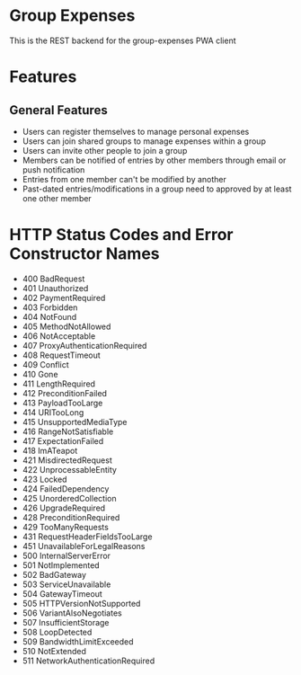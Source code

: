 # Group Expenses
This is the REST backend for the group-expenses PWA client

# Features
## General Features
+ Users can register themselves to manage personal expenses
+ Users can join shared groups to manage expenses within a group
+ Users can invite other people to join a group
+ Members can be notified of entries by other members through email or push notification
+ Entries from one member can't be modified by another
+ Past-dated entries/modifications in a group need to approved by at least one other member

# HTTP Status Codes and Error Constructor Names
- 400	BadRequest
- 401	Unauthorized
- 402	PaymentRequired
- 403	Forbidden
- 404	NotFound
- 405	MethodNotAllowed
- 406	NotAcceptable
- 407	ProxyAuthenticationRequired
- 408	RequestTimeout
- 409	Conflict
- 410	Gone
- 411	LengthRequired
- 412	PreconditionFailed
- 413	PayloadTooLarge
- 414	URITooLong
- 415	UnsupportedMediaType
- 416	RangeNotSatisfiable
- 417	ExpectationFailed
- 418	ImATeapot
- 421	MisdirectedRequest
- 422	UnprocessableEntity
- 423	Locked
- 424	FailedDependency
- 425	UnorderedCollection
- 426	UpgradeRequired
- 428	PreconditionRequired
- 429	TooManyRequests
- 431	RequestHeaderFieldsTooLarge
- 451	UnavailableForLegalReasons
- 500	InternalServerError
- 501	NotImplemented
- 502	BadGateway
- 503	ServiceUnavailable
- 504	GatewayTimeout
- 505	HTTPVersionNotSupported
- 506	VariantAlsoNegotiates
- 507	InsufficientStorage
- 508	LoopDetected
- 509	BandwidthLimitExceeded
- 510	NotExtended
- 511	NetworkAuthenticationRequired
